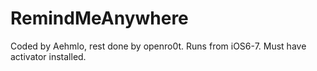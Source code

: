RemindMeAnywhere
==============

Coded by Aehmlo, rest done by openro0t. Runs from iOS6-7. Must have activator installed.
